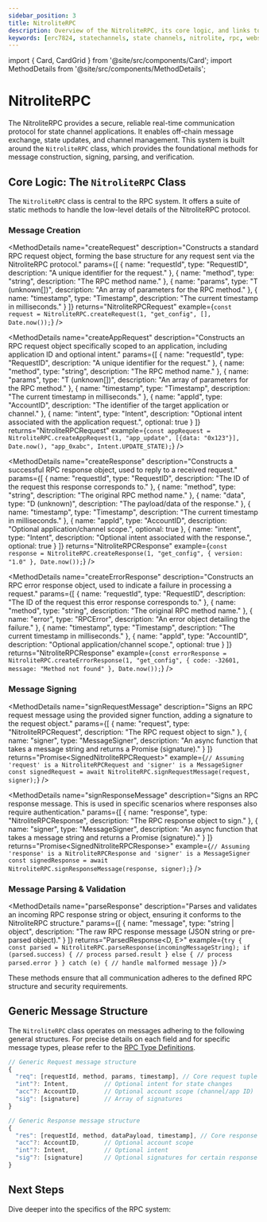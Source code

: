 ```yaml
---
sidebar_position: 3
title: NitroliteRPC
description: Overview of the NitroliteRPC, its core logic, and links to detailed API and type definitions.
keywords: [erc7824, statechannels, state channels, nitrolite, rpc, websockets, messaging, protocol]
---
```


import { Card, CardGrid } from '@site/src/components/Card';
import MethodDetails from '@site/src/components/MethodDetails';

# NitroliteRPC

The NitroliteRPC provides a secure, reliable real-time communication protocol for state channel applications. It enables off-chain message exchange, state updates, and channel management. This system is built around the `NitroliteRPC` class, which provides the foundational methods for message construction, signing, parsing, and verification.

<CardGrid cols={2}>
  <Card
    title="Message Creation API"
    description="Detailed reference for functions that create specific RPC request messages."
    to="./message_creation_api"
  />
  <Card
    title="RPC Type Definitions"
    description="Comprehensive documentation of all TypeScript types and interfaces used by the RPC system."
    to="./rpc_types"
  />
</CardGrid>

## Core Logic: The `NitroliteRPC` Class

The `NitroliteRPC` class is central to the RPC system. It offers a suite of static methods to handle the low-level details of the NitroliteRPC protocol.

### Message Creation

<MethodDetails
  name="createRequest"
  description="Constructs a standard RPC request object, forming the base structure for any request sent via the NitroliteRPC protocol."
  params={[
    { name: "requestId", type: "RequestID", description: "A unique identifier for the request." },
    { name: "method", type: "string", description: "The RPC method name." },
    { name: "params", type: "T (unknown[])", description: "An array of parameters for the RPC method." },
    { name: "timestamp", type: "Timestamp", description: "The current timestamp in milliseconds." }
  ]}
  returns="NitroliteRPCRequest<T>"
  example={`const request = NitroliteRPC.createRequest(1, "get_config", [], Date.now());`}
/>

<MethodDetails
  name="createAppRequest"
  description="Constructs an RPC request object specifically scoped to an application, including application ID and optional intent."
  params={[
    { name: "requestId", type: "RequestID", description: "A unique identifier for the request." },
    { name: "method", type: "string", description: "The RPC method name." },
    { name: "params", type: "T (unknown[])", description: "An array of parameters for the RPC method." },
    { name: "timestamp", type: "Timestamp", description: "The current timestamp in milliseconds." },
    { name: "appId", type: "AccountID", description: "The identifier of the target application or channel." },
    { name: "intent", type: "Intent", description: "Optional intent associated with the application request.", optional: true }
  ]}
  returns="NitroliteRPCRequest<T>"
  example={`const appRequest = NitroliteRPC.createAppRequest(1, "app_update", [{data: "0x123"}], Date.now(), "app_0xabc", Intent.UPDATE_STATE);`}
/>

<MethodDetails
  name="createResponse"
  description="Constructs a successful RPC response object, used to reply to a received request."
  params={[
    { name: "requestId", type: "RequestID", description: "The ID of the request this response corresponds to." },
    { name: "method", type: "string", description: "The original RPC method name." },
    { name: "data", type: "D (unknown)", description: "The payload/data of the response." },
    { name: "timestamp", type: "Timestamp", description: "The current timestamp in milliseconds." },
    { name: "appId", type: "AccountID", description: "Optional application/channel scope.", optional: true },
    { name: "intent", type: "Intent", description: "Optional intent associated with the response.", optional: true }
  ]}
  returns="NitroliteRPCResponse<D>"
  example={`const response = NitroliteRPC.createResponse(1, "get_config", { version: "1.0" }, Date.now());`}
/>

<MethodDetails
  name="createErrorResponse"
  description="Constructs an RPC error response object, used to indicate a failure in processing a request."
  params={[
    { name: "requestId", type: "RequestID", description: "The ID of the request this error response corresponds to." },
    { name: "method", type: "string", description: "The original RPC method name." },
    { name: "error", type: "RPCError", description: "An error object detailing the failure." },
    { name: "timestamp", type: "Timestamp", description: "The current timestamp in milliseconds." },
    { name: "appId", type: "AccountID", description: "Optional application/channel scope.", optional: true }
  ]}
  returns="NitroliteRPCResponse<null>"
  example={`const errorResponse = NitroliteRPC.createErrorResponse(1, "get_config", { code: -32601, message: "Method not found" }, Date.now());`}
/>

### Message Signing

<MethodDetails
  name="signRequestMessage"
  description="Signs an RPC request message using the provided signer function, adding a signature to the request object."
  params={[
    { name: "request", type: "NitroliteRPCRequest<T>", description: "The RPC request object to sign." },
    { name: "signer", type: "MessageSigner", description: "An async function that takes a message string and returns a Promise<Hex> (signature)." }
  ]}
  returns="Promise<SignedNitroliteRPCRequest<T>>"
  example={`// Assuming 'request' is a NitroliteRPCRequest and 'signer' is a MessageSigner
const signedRequest = await NitroliteRPC.signRequestMessage(request, signer);`}
/>

<MethodDetails
  name="signResponseMessage"
  description="Signs an RPC response message. This is used in specific scenarios where responses also require authentication."
  params={[
    { name: "response", type: "NitroliteRPCResponse<D>", description: "The RPC response object to sign." },
    { name: "signer", type: "MessageSigner", description: "An async function that takes a message string and returns a Promise<Hex> (signature)." }
  ]}
  returns="Promise<SignedNitroliteRPCResponse<D>>"
  example={`// Assuming 'response' is a NitroliteRPCResponse and 'signer' is a MessageSigner
const signedResponse = await NitroliteRPC.signResponseMessage(response, signer);`}
/>

### Message Parsing & Validation

<MethodDetails
  name="parseResponse"
  description="Parses and validates an incoming RPC response string or object, ensuring it conforms to the NitroliteRPC structure."
  params={[
    { name: "message", type: "string | object", description: "The raw RPC response message (JSON string or pre-parsed object)." }
  ]}
  returns="ParsedResponse<D, E>"
  example={`try {
  const parsed = NitroliteRPC.parseResponse(incomingMessageString);
  if (parsed.success) {
    // process parsed.result
  } else {
    // process parsed.error
  }
} catch (e) {
  // handle malformed message
}`}
/>

These methods ensure that all communication adheres to the defined RPC structure and security requirements.

## Generic Message Structure

The `NitroliteRPC` class operates on messages adhering to the following general structures. For precise details on each field and for specific message types, please refer to the [RPC Type Definitions](./rpc_types).

```typescript
// Generic Request message structure
{
  "req": [requestId, method, params, timestamp], // Core request tuple
  "int"?: Intent,          // Optional intent for state changes
  "acc"?: AccountID,       // Optional account scope (channel/app ID)
  "sig": [signature]       // Array of signatures
}

// Generic Response message structure
{
  "res": [requestId, method, dataPayload, timestamp], // Core response tuple
  "acc"?: AccountID,       // Optional account scope
  "int"?: Intent,          // Optional intent
  "sig"?: [signature]      // Optional signatures for certain response types
}
```

## Next Steps

Dive deeper into the specifics of the RPC system:

<CardGrid cols={2}>
  <Card
    title="Message Creation API Details"
    description="Explore the high-level functions for constructing various RPC requests."
    to="./message_creation_api"
  />
  <Card
    title="Browse All RPC Types"
    description="Examine the detailed data structures and type definitions used in NitroliteRPC."
    to="./rpc_types"
  />
</CardGrid>